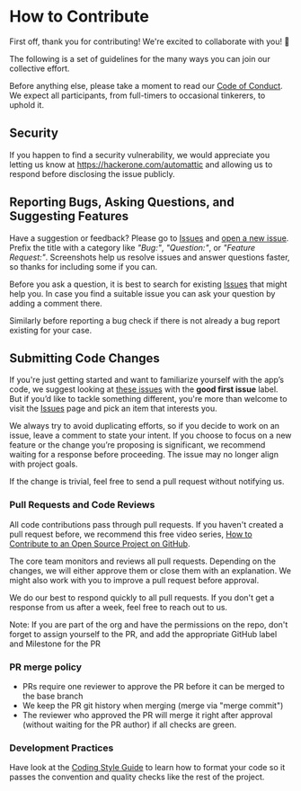 # How to Contribute

First off, thank you for contributing! We're excited to collaborate with you! 🎉

The following is a set of guidelines for the many ways you can join our collective effort.

Before anything else, please take a moment to read our [Code of Conduct](CODE-OF-CONDUCT.md). We expect all participants, from full-timers to occasional tinkerers, to uphold it.

## Security

If you happen to find a security vulnerability, we would appreciate you letting us know at https://hackerone.com/automattic and allowing us to respond before disclosing the issue publicly.

## Reporting Bugs, Asking Questions, and Suggesting Features

Have a suggestion or feedback? Please go to [Issues](https://github.com/Automattic/Gravatar-SDK-Android/issues) and [open a new issue](https://github.com/Automattic/Gravatar-SDK-Android/issues/new). Prefix the title with a category like _"Bug:"_, _"Question:"_, or _"Feature Request:"_. Screenshots help us resolve issues and answer questions faster, so thanks for including some if you can.

Before you ask a question, it is best to search for existing [Issues](https://github.com/Automattic/Gravatar-SDK-Android/issues) that might help you. In case you find a suitable issue you can ask your question by adding a comment there.

Similarly before reporting a bug check if there is not already a bug report existing for your case.

## Submitting Code Changes

If you're just getting started and want to familiarize yourself with the app’s code, we suggest looking at [these issues](https://github.com/Automattic/Gravatar-SDK-Android/issues?q=is%3Aissue+is%3Aopen+label%3A%22good+first+issue%22) with the **good first issue** label. But if you’d like to tackle something different, you're more than welcome to visit the [Issues](https://github.com/Automattic/Gravatar-SDK-Android/issues) page and pick an item that interests you.

We always try to avoid duplicating efforts, so if you decide to work on an issue, leave a comment to state your intent. If you choose to focus on a new feature or the change you’re proposing is significant, we recommend waiting for a response before proceeding. The issue may no longer align with project goals.

If the change is trivial, feel free to send a pull request without notifying us.

### Pull Requests and Code Reviews

All code contributions pass through pull requests. If you haven't created a pull request before, we recommend this free video series, [How to Contribute to an Open Source Project on GitHub](https://egghead.io/courses/how-to-contribute-to-an-open-source-project-on-github). 

The core team monitors and reviews all pull requests. Depending on the changes, we will either approve them or close them with an explanation. We might also work with you to improve a pull request before approval.

We do our best to respond quickly to all pull requests. If you don't get a response from us after a week, feel free to reach out to us.

Note: If you are part of the org and have the permissions on the repo, don't forget to assign yourself to the PR, and add the appropriate GitHub label and Milestone for the PR

### PR merge policy

* PRs require one reviewer to approve the PR before it can be merged to the base branch
* We keep the PR git history when merging (merge via "merge commit")
* The reviewer who approved the PR will merge it right after approval (without waiting for the PR author) if all checks are green.

### Development Practices

Have look at the [Coding Style Guide](README.md#coding-style) to learn how to format your code so it passes the convention and quality checks like the rest of the project.
